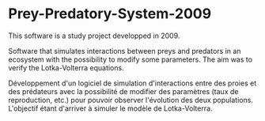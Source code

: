 Prey-Predatory-System-2009
==========================

This software is a study project developped in 2009. 

Software that simulates interactions between preys and predators in an ecosystem with the possibility to modify some parameters. The aim was to verify the Lotka-Volterra equations. 

Développement d'un logiciel de simulation d'interactions entre des proies et des prédateurs avec la possibilité de modifier des paramètres (taux de reproduction, etc.) pour pouvoir observer l'évolution des deux populations. L'objectif étant d'arriver à simuler le modèle de Lotka-Volterra.
